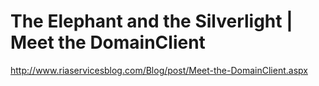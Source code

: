 <!--
id: 183599888
link: http://kevinisom.info/post/183599888/the-elephant-and-the-silverlight-meet-the
slug: the-elephant-and-the-silverlight-meet-the
date: Wed Sep 09 2009 23:27:21 GMT+1200 (NZST)
raw: {"blog_name":"kevinisom","id":183599888,"post_url":"http://kevinisom.info/post/183599888/the-elephant-and-the-silverlight-meet-the","slug":"the-elephant-and-the-silverlight-meet-the","type":"link","date":"2009-09-09 11:27:21 GMT","timestamp":1252495641,"state":"published","format":"html","reblog_key":"vfUhSVxS","tags":[],"short_url":"http://tmblr.co/Zw68YyAyOCG","highlighted":[],"feed_item":"http://www.riaservicesblog.com/Blog/post/Meet-the-DomainClient.aspx","from_feed_id":"650234","note_count":0,"title":"The Elephant and the Silverlight | Meet the DomainClient","url":"http://www.riaservicesblog.com/Blog/post/Meet-the-DomainClient.aspx","description":""}
publish: 2009-09-09
tags: 
title: The Elephant and the Silverlight | Meet the DomainClient
-->


The Elephant and the Silverlight | Meet the DomainClient
========================================================

<http://www.riaservicesblog.com/Blog/post/Meet-the-DomainClient.aspx>

